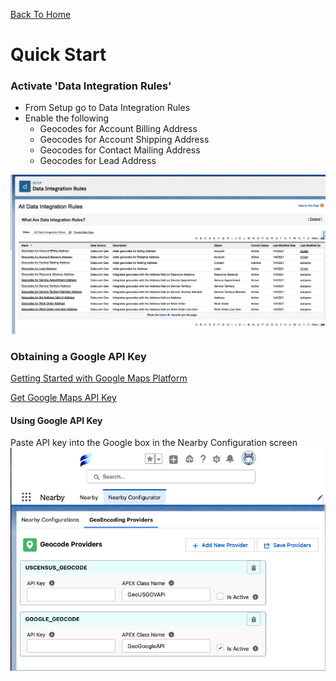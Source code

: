 [Back To Home](index.md)

# Quick Start

### Activate 'Data Integration Rules'

- From Setup go to Data Integration Rules
- Enable the following
    - Geocodes for Account Billing Address
    - Geocodes for Account Shipping Address
    - Geocodes for Contact Mailing Address
    - Geocodes for Lead Address

![Data Integration Rules](docs/images/data_integration_rules.png)

### Obtaining a Google API Key

[Getting Started with Google Maps Platform](https://developers.google.com/maps/gmp-get-started)

[Get Google Maps API Key](https://developers.google.com/maps/documentation/geocoding/get-api-key)

#### Using Google API Key

Paste API key into the Google box in the Nearby Configuration screen
![Google API Key](docs/images/google_api_key.png)
